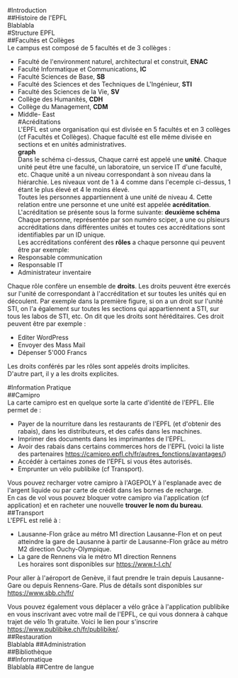 #Introduction  
##Histoire de l'EPFL  
Blablabla  
#Structure EPFL  
##Facultés et Collèges  
Le campus est composé de 5 facultés et de 3 collèges :  
- Faculté de l'environment naturel, architectural et construit, **ENAC**  
- Faculté Informatique et Communications, **IC**  
- Faculté Sciences de Base, **SB**  
- Faculté des Sciences et des Techniques de L'Ingénieur, **STI**  
- Faculté des Sciences de la Vie, **SV**  
- Collège des Humanités, **CDH**  
- Collège du Management, **CDM**  
- Middle- East  
#Acréditations  
L'EPFL est une organisation qui est divisée en 5 facultés et en 3 collèges (cf Facultés et Collèges). Chaque faculté est elle même divisée en sections et en unités administratives.   
**graph**  
Dans le schéma ci-dessus, Chaque carré est appelé une **unité**. Chaque unité peut être une faculté, un laboratoire, un service IT d'une faculté, etc. Chaque unité a un niveau correspondant à son niveau dans la hiérarchie. Les niveaux vont de 1 à 4 comme dans l'ecemple ci-dessus, 1 étant le plus élevé et 4 le moins élevé.  
Toutes les personnes appartiennent à une unité de niveau 4. Cette relation entre une personne et une unité est appelée **acréditation**.  
L'acréditation se présente sous la forme suivante: 
**deuxième schéma**
Chaque personne, représentée par son numéro sciper, a une ou plsieurs accréditations dans différentes unités et toutes ces accréditations sont identifiables par un ID unique.  
Les accréditations conférent des **rôles** a chaque personne qui peuvent être par exemple:  
- Responsable communication  
- Responsable IT  
- Administrateur inventaire  
<!-- commentaire pour faire un espace-->  
Chaque rôle confère un ensemble de **droits**. Les droits peuvent être exercés sur l'unité de correspondant à l'accréditation et sur toutes les unités qui en découlent. Par exemple dans la première figure, si on a un droit sur l'unité STI, on l'a également sur toutes les sections qui appartiennent a STI, sur tous les labos de STI, etc. On dit que les droits sont héréditaires. Ces droit peuvent être par exemple :    
- Editer WordPress  
- Envoyer des Mass Mail 
- Dépenser 5'000 Francs  
<!-- commentaire pour faire un espace-->  
Les droits conférés par les rôles sont appelés droits implicites.  
D'autre part, il y a les droits explicites.     

#Information Pratique  
##Camipro  
La carte camipro est en quelque sorte la carte d'identité de l'EPFL. Elle permet de :  
- Payer de la nourriture dans les restaurants de l'EPFL (et d'obtenir des rabais), dans les distributeurs, et des cafés dans les machines.  
- Imprimer des documents dans les imprimantes de l'EPFL.  
- Avoir des rabais dans certains commerces hors de l'EPFL (voici la liste des partenaires <https://camipro.epfl.ch/fr/autres_fonctions/avantages/>)  
- Accédér à certaines zones de l'EPFL si vous êtes autorisés.  
- Emprunter un vélo publibike (cf Transport).  
<!-- commentaire pour faire un espace--> 
Vous pouvez recharger votre camipro à l'AGEPOLY à l'esplanade avec de l'argent liquide ou par carte de crédit dans les bornes de recharge.  
En cas de vol vous pouvez bloquer votre camipro via l'application (cf application) et en racheter une nouvelle **trouver le nom du bureau**.  
##Transport  
L'EPFL est relié à :  
- Lausanne-Flon grâce au métro M1 direction Lausanne-Flon et on peut atteindre la gare de Lausanne à partir de Lausanne-Flon grâce au métro M2 direction Ouchy-Olympique.  
- La gare de Rennens via le métro M1 direction Rennens  
Les horaires sont disponibles sur <https://www.t-l.ch/>  
<!-- commentaire pour faire un espace-->  
Pour aller à l'aéroport de Genève, il faut prendre le train depuis Lausanne-Gare ou depuis Rennens-Gare. Plus de détails sont disponibles sur <https://www.sbb.ch/fr/>  
<!-- commentaire pour faire un espace-->  
Vous pouvez également vous déplacer a vélo grâce à l'application publibike en vous inscrivant avec votre mail de l'EPFL, ce qui vous donnera à cahque trajet de vélo 1h gratuite. Voici le lien pour s'inscrire <https://www.publibike.ch/fr/publibike/>.  
##Restauration  
Blablabla
##Administration  
##Bibliothèque  
##Informatique  
Blablabla
##Centre de langue  




